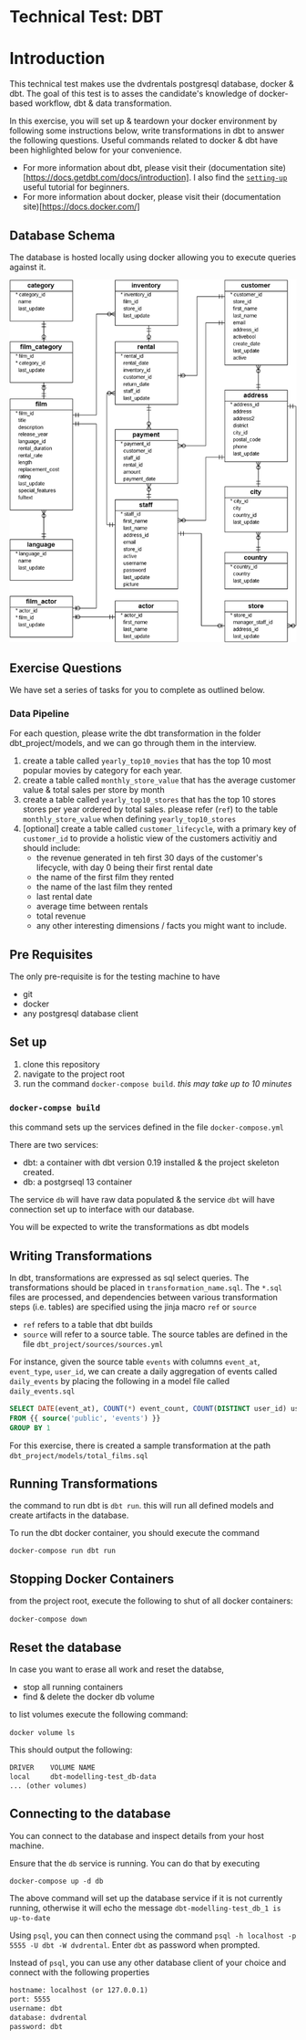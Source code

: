# Technical Test: DBT

# Introduction

This technical test makes use the dvdrentals postgresql database, docker & dbt. The goal of this test is to asses the candidate's knowledge of docker-based workflow, dbt & data transformation.

In this exercise, you will set up & teardown your docker environment by following some instructions below, write transformations in dbt to answer the following questions. Useful commands related to docker & dbt have been highlighted below for your convenience.

- For more information about dbt, please visit their (documentation site)[https://docs.getdbt.com/docs/introduction]. I also find the [`setting-up`](https://docs.getdbt.com/tutorial/setting-up) useful tutorial for beginners.
- For more information about docker, please visit their (documentation site)[https://docs.docker.com/]

## Database Schema

The database is hosted locally using docker allowing you to execute queries against it.

![ER Model](dvd-rental-db-diagram.png)

## Exercise Questions

We have set a series of tasks for you to complete as outlined below.

### Data Pipeline

For each question, please write the dbt transformation in the folder dbt_project/models, and we can go through them in the interview.

1. create a table called `yearly_top10_movies` that has the top 10 most popular movies by category for each year.
2. create a table called `monthly_store_value` that has the average customer value & total sales per store by month
3. create a table called `yearly_top10_stores` that has the top 10 stores stores per year ordered by total sales. please refer (`ref`) to the table `monthly_store_value` when defining `yearly_top10_stores`
4. [optional] create a table called `customer_lifecycle`, with a primary key of `customer_id` to provide a holistic view of the customers activitiy and should include:
   - the revenue generated in teh first 30 days of the customer's lifecycle, with day 0 being their first rental date
   - the name of the first film they rented
   - the name of the last film they rented
   - last rental date
   - average time between rentals
   - total revenue
   - any other interesting dimensions / facts you might want to include.

## Pre Requisites

The only pre-requisite is for the testing machine to have

- git
- docker
- any postgresql database client

## Set up

1. clone this repository
2. navigate to the project root
3. run the command `docker-compose build`. _this may take up to 10 minutes_

### `docker-compse build`

this command sets up the services defined in the file `docker-compose.yml`

There are two services:

- dbt: a container with dbt version 0.19 installed & the project skeleton created.
- db: a postgrseql 13 container

The service `db` will have raw data populated & the service `dbt` will have connection set up to interface with our database.

You will be expected to write the transformations as dbt models

## Writing Transformations

In dbt, transformations are expressed as sql select queries. The transformations should be placed in `transformation_name.sql`. The `*.sql` files are processed, and dependencies between various transformation steps (i.e. tables) are specified using the jinja macro `ref` or `source`

- `ref` refers to a table that dbt builds
- `source` will refer to a source table. The source tables are defined in the file `dbt_project/sources/sources.yml`

For instance, given the source table `events` with columns `event_at`, `event_type`, `user_id`, we can create a daily aggregation of events called `daily_events` by placing the following in a model file called `daily_events.sql`

```sql
SELECT DATE(event_at), COUNT(*) event_count, COUNT(DISTINCT user_id) user_count
FROM {{ source('public', 'events') }}
GROUP BY 1
```

For this exercise, there is created a sample transformation at the path `dbt_project/models/total_films.sql`

## Running Transformations

the command to run dbt is `dbt run`. this will run all defined models and create artifacts in the database.

To run the dbt docker container, you should execute the command

```
docker-compose run dbt run
```

## Stopping Docker Containers

from the project root, execute the following to shut of all docker containers:

`docker-compose down`

## Reset the database

In case you want to erase all work and reset the databse,

- stop all running containers
- find & delete the docker db volume

to list volumes execute the following command:

`docker volume ls`

This should output the following:

```
DRIVER    VOLUME NAME
local     dbt-modelling-test_db-data
... (other volumes)
```

## Connecting to the database

You can connect to the database and inspect details from your host machine.

Ensure that the `db` service is running. You can do that by executing

```
docker-compose up -d db
```

The above command will set up the database service if it is not currently running, otherwise it will echo the message `dbt-modelling-test_db_1 is up-to-date`

Using `psql`, you can then connect using the command `psql -h localhost -p 5555 -U dbt -W dvdrental`. Enter `dbt` as password when prompted.

Instead of `psql`, you can use any other database client of your choice and connect with the following properties

```
hostname: localhost (or 127.0.0.1)
port: 5555
username: dbt
database: dvdrental
password: dbt
```
